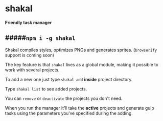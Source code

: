 # shakal
#### Friendly task manager
#####```npm i -g shakal```
---

Shakal compiles styles, optimizes PNGs and generates sprites. (`browserify` support is coming soon)


The key feature is that `shakal` lives as a global module, making it possible to work with several projects. 

To add a new one just type `shakal add` **inside** project directory.

Type `shakal list` to see added projects.

You can `remove` or `deactivate` the projects you don't need.

When you run the manager it'll take the **active** projects and generate gulp tasks using the parameters you've specified during the adding.
